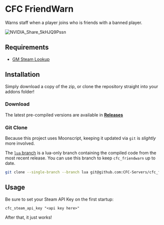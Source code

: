 # CFC FriendWarn
Warns staff when a player joins who is friends with a banned player.

![NVIDIA_Share_5kHJQ9Pssn](https://user-images.githubusercontent.com/7936439/142822592-d5862ea2-d98d-4371-a8ab-25f5772a123c.png)


## Requirements
 - [GM Steam Lookup](https://github.com/cfc-Servers/gm_steam_lookup)

## Installation
Simply download a copy of the zip, or clone the repository straight into your addons folder!

### Download
The latest pre-compiled versions are available in **[Releases](https://github.com/CFC-Servers/cfc_friendwarn/releases/)**

### Git Clone
Because this project uses Moonscript, keeping it updated via `git` is _slightly_ more involved.

The [`lua` branch](https://github.com/CFC-Servers/cfc_friendwarn/tree/lua) is a lua-only branch containing the compiled code from the most recent release. You can use this branch to keep `cfc_friendwarn` up to date.
```sh
git clone --single-branch --branch lua git@github.com:CFC-Servers/cfc_friendwarn.git
```

## Usage
Be sure to set your Steam API Key on the first startup:
```
cfc_steam_api_key "<api key here>"
```

After that, it just works!
